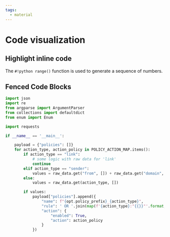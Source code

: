 ```yaml
---
tags:
  - material
---
```


# Code visualization

## Highlight inline code

The `#!python range()` function is used to generate a sequence of numbers.

## Fenced Code Blocks

```python
import json
import re
from argparse import ArgumentParser
from collections import defaultdict
from enum import Enum

import requests

if __name__ == '__main__':

    payload = {"policies": []}
    for action_type, action_policy in POLICY_ACTION_MAP.items():
        if action_type == "link":
            # some logic with raw data for 'link'
            continue
        elif action_type == "sender":
            values = raw_data.get("from", []) + raw_data.get("domain", [])
        else:
            values = raw_data.get(action_type, [])

        if values:
            payload["policies"].append({
                "name": f"{opt.policy_prefix}_{action_type}",
                "rule": ' OR '.join(map(f'{action_type}:"{{}}"'.format, values)),
                "action": {
                    "enabled": True,
                    "action": action_policy
                }
            })
```